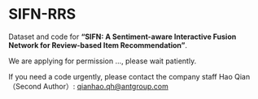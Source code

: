 # SIFN-RRS
Dataset and code for **“SIFN: A Sentiment-aware Interactive Fusion Network for Review-based Item Recommendation”**.

We are applying for permission ..., please wait patiently. 

If you need a code urgently, please contact the company staff Hao Qian（Second Author）: qianhao.qh@antgroup.com
